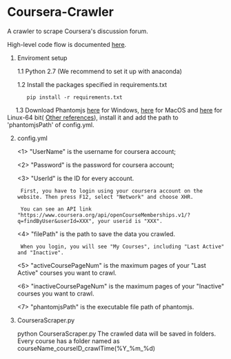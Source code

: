 # Coursera-Crawler
A crawler to scrape Coursera's discussion forum.

High-level code flow is documented <a href="https://github.com/anyahui120/Coursera-Crawler/blob/master/diagram.jpg"> here</a>.

1. Enviroment setup

      1.1 Python 2.7 (We recommend to set it up with anaconda)
  
      1.2 Install the packages specified in requirements.txt
  
	      pip install -r requirements.txt
  
      1.3 Download Phantomjs <a href="https://bitbucket.org/ariya/phantomjs/downloads/phantomjs-2.1.1-windows.zip"> here</a> for Windows, <a href="https://bitbucket.org/ariya/phantomjs/downloads/phantomjs-2.1.1-macosx.zip"> here</a> for MacOS and <a href="https://bitbucket.org/ariya/phantomjs/downloads/phantomjs-2.1.1-linux-x86_64.tar.bz2"> here</a> for Linux-64 bit( <a href="http://phantomjs.org/download.html"> Other references</a>), install it and add the path to 'phantomjsPath' of config.yml.

2. config.yml

	<1> "UserName" is the username for coursera account;
	
	<2> "Password" is the password for coursera account;
	
	<3> "UserId" is the ID for every account.
	    
	    First, you have to login using your coursera account on the website. Then press F12, select "Network" and choose XHR. 
	    
	    You can see an API link "https://www.coursera.org/api/openCourseMemberships.v1/?q=findByUser&userId=XXX", your userid is "XXX".
	
	<4> "filePath" is the path to save the data you crawled.
  
        When you login, you will see "My Courses", including "Last Active" and "Inactive".
	
	<5> "activeCoursePageNum" is the maximum pages of your "Last Active" courses you want to crawl.
	
	<6> "inactiveCoursePageNum" is the maximum pages of your "Inactive" courses you want to crawl.
	
        <7> "phantomjsPath" is the executable file path of phantomjs.
	
3. CourseraScraper.py

	python CourseraScraper.py
	The crawled data will be saved in folders. Every course has a folder named as courseName_courseID_crawlTime(%Y_%m_%d)
